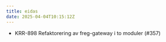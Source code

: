 ```yaml
---
title: eidas
date: 2025-04-04T10:15:12Z
---
```

- KRR-898 Refaktorering av freg-gateway i to moduler (#357)

